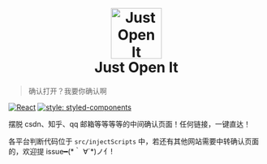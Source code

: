 <h1 align="center">
  <br>
  <a href="#"><img src="https://github.com/elegantYU/just-open-it/tree/master/public/icons/icon.png" alt="Just Open It" width="100"></a>
  <br>
  Just Open It
  <br>
</h1>

> 确认打开？我要你确认啊

[![React](https://img.shields.io/badge/react-react17.0.1-blue)](https://github.com/facebook/react)
[![style: styled-components](https://img.shields.io/badge/style-%F0%9F%92%85%20styled--components-orange.svg?colorB=daa357&colorA=db748e)](https://github.com/styled-components/styled-components)

摆脱 csdn、知乎、qq 邮箱等等等等的中间确认页面！任何链接，一键直达！

各平台判断代码位于 `src/injectScripts` 中，若还有其他网站需要中转确认页面的，欢迎提 issue━(\*｀ ∀´\*)ノ亻!
